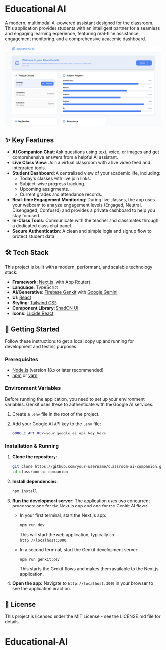 # Educational AI

A modern, multimodal AI-powered assistant designed for the classroom. This application provides students with an intelligent partner for a seamless and engaging learning experience, featuring real-time assistance, engagement monitoring, and a comprehensive academic dashboard.

![Preview Homepage](images/homepage.jpeg)

## ✨ Key Features

-   **AI Companion Chat**: Ask questions using text, voice, or images and get comprehensive answers from a helpful AI assistant.
-   **Live Class View**: Join a virtual classroom with a live video feed and integrated tools.
-   **Student Dashboard**: A centralized view of your academic life, including:
    -   Today's classes with live join links.
    -   Subject-wise progress tracking.
    -   Upcoming assignments.
    -   Current grades and attendance records.
-   **Real-time Engagement Monitoring**: During live classes, the app uses your webcam to analyze engagement levels (Engaged, Neutral, Disengaged, Confused) and provides a private dashboard to help you stay focused.
-   **In-Class Tools**: Communicate with the teacher and classmates through a dedicated class chat panel.
-   **Secure Authentication**: A clean and simple login and signup flow to protect student data.

## 🛠️ Tech Stack

This project is built with a modern, performant, and scalable technology stack:

-   **Framework**: [Next.js](https://nextjs.org/) (with App Router)
-   **Language**: [TypeScript](https://www.typescriptlang.org/)
-   **AI/Generative**: [Firebase Genkit](https://firebase.google.com/docs/genkit) with [Google Gemini](https://ai.google.dev/)
-   **UI**: [React](https://react.dev/)
-   **Styling**: [Tailwind CSS](https://tailwindcss.com/)
-   **Component Library**: [ShadCN UI](https://ui.shadcn.com/)
-   **Icons**: [Lucide React](https://lucide.dev/)

## 🚀 Getting Started

Follow these instructions to get a local copy up and running for development and testing purposes.

### Prerequisites

-   [Node.js](https://nodejs.org/en) (version 18.x or later recommended)
-   [npm](https://www.npmjs.com/get-npm) or [yarn](https://yarnpkg.com/)

### Environment Variables

Before running the application, you need to set up your environment variables. Genkit uses these to authenticate with the Google AI services.

1.  Create a `.env` file in the root of the project.
2.  Add your Google AI API key to the `.env` file:

    ```sh
    GOOGLE_API_KEY=your_google_ai_api_key_here
    ```

### Installation & Running

1.  **Clone the repository:**
    ```sh
    git clone https://github.com/your-username/classroom-ai-companion.git
    cd classroom-ai-companion
    ```

2.  **Install dependencies:**
    ```sh
    npm install
    ```

3.  **Run the development server:**
    The application uses two concurrent processes: one for the Next.js app and one for the Genkit AI flows.

    -   In your first terminal, start the Next.js app:
        ```sh
        npm run dev
        ```
        This will start the web application, typically on `http://localhost:3000`.

    -   In a second terminal, start the Genkit development server:
        ```sh
        npm run genkit:dev
        ```
        This starts the Genkit flows and makes them available to the Next.js application.

4.  **Open the app:**
    Navigate to `http://localhost:3000` in your browser to see the application in action.

## 📝 License

This project is licensed under the MIT License - see the LICENSE.md file for details.
# Educational-AI
